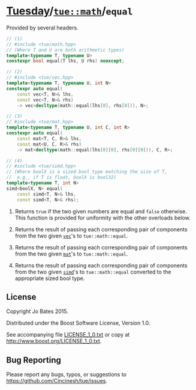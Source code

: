 [Tuesday](../../../README.md)/[`tue::math`](../../namespaces/tue/math.md)/`equal`
=================================================================================
Provided by several headers.

```c++
// (1)
// #include <tue/math.hpp>
// (Where T and U are both arithmetic types)
template<typename T, typename U>
constexpr bool equal(T lhs, U rhs) noexcept;

// (2)
// #include <tue/vec.hpp>
template<typename T, typename U, int N>
constexpr auto equal(
    const vec<T, N>& lhs,
    const vec<T, N>& rhs)
    -> vec<decltype(math::equal(lhs[0], rhs[0])), N>;

// (3)
// #include <tue/mat.hpp>
template<typename T, typename U, int C, int R>
constexpr auto equal(
    const mat<T, C, R>& lhs,
    const mat<U, C, R>& rhs)
    -> mat<decltype(math::equal(lhs[0][0], rhs[0][0])), C, R>;

// (4)
// #include <tue/simd.hpp>
// (Where boolX is a sized bool type matching the size of T,
//  e.g., if T is float, boolX is bool32)
template<typename T, int N>
simd<boolX, N> equal(
    const simd<T, N>& lhs,
    const simd<T, N>& rhs);
```

1. Returns `true` if the two given numbers are equal and `false` otherwise. This
   function is provided for uniformity with the other overloads below.

2. Returns the result of passing each corresponding pair of components from the
   two given [`vec`](../../headers/vec.md)'s to `tue::math::equal`.

3. Returns the result of passing each corresponding pair of components from the
   two given [`mat`](../../headers/mat.md)'s to `tue::math::equal`.

4. Returns the result of passing each corresponding pair of components from the
   two given [`simd`](../../headers/simd.md)'s to `tue::math::equal` converted
   to the appropriate sized bool type.

License
-------
Copyright Jo Bates 2015.

Distributed under the Boost Software License, Version 1.0.

See accompanying file [LICENSE_1_0.txt](../../../LICENSE_1_0.txt) or copy at
http://www.boost.org/LICENSE_1_0.txt.

Bug Reporting
-------------
Please report any bugs, typos, or suggestions to
https://github.com/Cincinesh/tue/issues.
